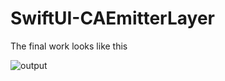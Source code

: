 # SwiftUI-CAEmitterLayer
The final work looks like this

![output](https://user-images.githubusercontent.com/105273911/185879696-47bc8fa6-bfe6-41f5-9f5a-529af417e3c0.gif)
